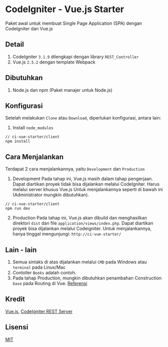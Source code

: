 # CodeIgniter - Vue.js Starter
Paket awal untuk membuat Single Page Application (SPA) dengan CodeIgniter dan Vue.js

## Detail
1. CodeIgniter `3.1.9` dilengkapi dengan library `REST_Controller`
2. Vue.js `2.5.2` dengan template Webpack

## Dibutuhkan
1. Node.js dan npm (Paket manajer untuk Node.js)

## Konfigurasi
Setelah melakukan `Clone` atau `Download`, diperlukan konfigurasi, antara lain:

1. Install `node_modules`
```
// ci-vue-starter/client
npm install
```

## Cara Menjalankan
Terdapat 2 cara menjalankannya, yaitu `Development` dan `Production`

1. Development
Pada tahap ini, Vue.js masih dalam tahap pengerjaan. Dapat diartikan proyek tidak bisa dijalankan melalui CodeIgniter. Harus melalui server khusus Vue.js
Untuk menjalankannya seperti di bawah ini (Administrator mungkin dibutuhkan).
```
// ci-vue-starter/client
npm run dev
```

2. Production
Pada tahap ini, Vue.js akan dibuild dan menghasilkan direktori `dist` dan file `application/views/index.php`. Dapat diartikan proyek bisa dijalankan melalui Codeigniter.
Untuk menjalankannya, hanya tinggal mengunjungi:
`http://ci-vue-starter/`

## Lain - lain
1. Semua sintaks di atas dijalankan melalui `CMD` pada Windows atau `terminal` pada Linux/Mac
2. Contoller `Books` adalah contoh.
3. Pada tahap Production, mungkin dibutuhkan penambahan Construction `base` pada Routing di Vue. [Referensi](https://router.vuejs.org/api/#base)

## Kredit
[Vue.js](https://vuejs.org), 
[CodeIgniter REST Server](https://github.com/chriskacerguis/codeigniter-restserver)

## Lisensi
[MIT](https://github.com/andriannus/ci-vue-starter/blob/master/LICENSE)